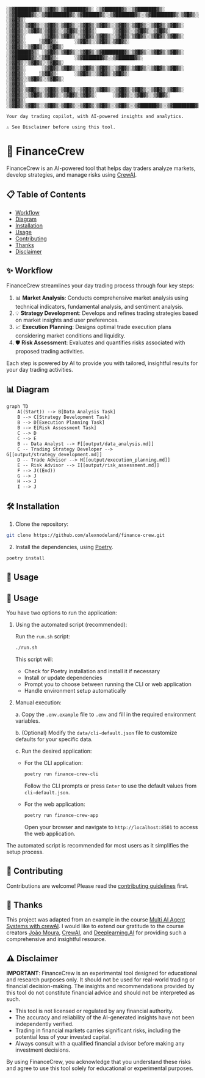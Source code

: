 ```
░▒▓████████▓▒░▒▓█▓▒░▒▓███████▓▒░ ░▒▓██████▓▒░░▒▓███████▓▒░ ░▒▓██████▓▒░░▒▓████████▓▒░▒▓██████▓▒░░▒▓███████▓▒░░▒▓████████▓▒░▒▓█▓▒░░▒▓█▓▒░░▒▓█▓▒░ 
░▒▓█▓▒░      ░▒▓█▓▒░▒▓█▓▒░░▒▓█▓▒░▒▓█▓▒░░▒▓█▓▒░▒▓█▓▒░░▒▓█▓▒░▒▓█▓▒░░▒▓█▓▒░▒▓█▓▒░     ░▒▓█▓▒░░▒▓█▓▒░▒▓█▓▒░░▒▓█▓▒░▒▓█▓▒░      ░▒▓█▓▒░░▒▓█▓▒░░▒▓█▓▒░ 
░▒▓█▓▒░      ░▒▓█▓▒░▒▓█▓▒░░▒▓█▓▒░▒▓█▓▒░░▒▓█▓▒░▒▓█▓▒░░▒▓█▓▒░▒▓█▓▒░      ░▒▓█▓▒░     ░▒▓█▓▒░      ░▒▓█▓▒░░▒▓█▓▒░▒▓█▓▒░      ░▒▓█▓▒░░▒▓█▓▒░░▒▓█▓▒░ 
░▒▓██████▓▒░ ░▒▓█▓▒░▒▓█▓▒░░▒▓█▓▒░▒▓████████▓▒░▒▓█▓▒░░▒▓█▓▒░▒▓█▓▒░      ░▒▓██████▓▒░░▒▓█▓▒░      ░▒▓███████▓▒░░▒▓██████▓▒░ ░▒▓█▓▒░░▒▓█▓▒░░▒▓█▓▒░ 
░▒▓█▓▒░      ░▒▓█▓▒░▒▓█▓▒░░▒▓█▓▒░▒▓█▓▒░░▒▓█▓▒░▒▓█▓▒░░▒▓█▓▒░▒▓█▓▒░      ░▒▓█▓▒░     ░▒▓█▓▒░      ░▒▓█▓▒░░▒▓█▓▒░▒▓█▓▒░      ░▒▓█▓▒░░▒▓█▓▒░░▒▓█▓▒░ 
░▒▓█▓▒░      ░▒▓█▓▒░▒▓█▓▒░░▒▓█▓▒░▒▓█▓▒░░▒▓█▓▒░▒▓█▓▒░░▒▓█▓▒░▒▓█▓▒░░▒▓█▓▒░▒▓█▓▒░     ░▒▓█▓▒░░▒▓█▓▒░▒▓█▓▒░░▒▓█▓▒░▒▓█▓▒░      ░▒▓█▓▒░░▒▓█▓▒░░▒▓█▓▒░ 
░▒▓█▓▒░      ░▒▓█▓▒░▒▓█▓▒░░▒▓█▓▒░▒▓█▓▒░░▒▓█▓▒░▒▓█▓▒░░▒▓█▓▒░░▒▓██████▓▒░░▒▓████████▓▒░▒▓██████▓▒░░▒▓█▓▒░░▒▓█▓▒░▒▓████████▓▒░░▒▓█████████████▓▒░ 

Your day trading copilot, with AI-powered insights and analytics.

⚠️ See Disclaimer before using this tool.
```

# 🚀 FinanceCrew

FinanceCrew is an AI-powered tool that helps day traders analyze markets, develop strategies, and manage risks using [CrewAI](https://github.com/joaomdmoura/crewAI).

## 📋 Table of Contents
- [Workflow](#-workflow)
- [Diagram](#-diagram)
- [Installation](#-installation)
- [Usage](#-usage)
- [Contributing](#-contributing)
- [Thanks](#-thanks)
- [Disclaimer](#-disclaimer)

## ✨ Workflow

FinanceCrew streamlines your day trading process through four key steps:

1. 📊 **Market Analysis**: Conducts comprehensive market analysis using technical indicators, fundamental analysis, and sentiment analysis.
2. 💡 **Strategy Development**: Develops and refines trading strategies based on market insights and user preferences.
3. 📈 **Execution Planning**: Designs optimal trade execution plans considering market conditions and liquidity.
4. 🛡️ **Risk Assessment**: Evaluates and quantifies risks associated with proposed trading activities.

Each step is powered by AI to provide you with tailored, insightful results for your day trading activities.

## 📊 Diagram

```mermaid
graph TD
    A((Start)) --> B[Data Analysis Task]
    B --> C[Strategy Development Task]
    B --> D[Execution Planning Task]
    B --> E[Risk Assessment Task]
    C --> D
    C --> E
    B -- Data Analyst --> F[[output/data_analysis.md]]
    C -- Trading Strategy Developer --> G[[output/strategy_development.md]]
    D -- Trade Advisor --> H[[output/execution_planning.md]]
    E -- Risk Advisor --> I[[output/risk_assessment.md]]
    F --> J((End))
    G --> J
    H --> J
    I --> J
```

## 🛠️ Installation

1. Clone the repository:

```sh
git clone https://github.com/alexnodeland/finance-crew.git
```

2. Install the dependencies, using [Poetry](https://python-poetry.org/).

```sh
poetry install
```

## 🚀 Usage

## 🚀 Usage

You have two options to run the application:

1. Using the automated script (recommended):

   Run the `run.sh` script:

    ```sh
    ./run.sh
    ```

   This script will:
   - Check for Poetry installation and install it if necessary
   - Install or update dependencies
   - Prompt you to choose between running the CLI or web application
   - Handle environment setup automatically

2. Manual execution:

   a. Copy the `.env.example` file to `.env` and fill in the required environment variables.

   b. (Optional) Modify the `data/cli-default.json` file to customize defaults for your specific data.

   c. Run the desired application:

   - For the CLI application:

        ```sh
        poetry run finance-crew-cli
        ```

     Follow the CLI prompts or press `Enter` to use the default values from `cli-default.json`.

   - For the web application:

        ```sh
        poetry run finance-crew-app
        ```

     Open your browser and navigate to `http://localhost:8501` to access the web application.
    
The automated script is recommended for most users as it simplifies the setup process.

## 🤝 Contributing

Contributions are welcome! Please read the [contributing guidelines](CONTRIBUTING.md) first.

## 🙏 Thanks

This project was adapted from an example in the course [Multi AI Agent Systems with crewAI](https://www.deeplearning.ai/short-courses/multi-ai-agent-systems-with-crewai/). I would like to extend our gratitude to the course creators [João Moura](https://github.com/joaomdmoura), [CrewAI](https://www.crewai.com/), and [Deeplearning.AI](https://www.deeplearning.ai/) for providing such a comprehensive and insightful resource.

## ⚠️ Disclaimer

**IMPORTANT**: FinanceCrew is an experimental tool designed for educational and research purposes only. It should not be used for real-world trading or financial decision-making. The insights and recommendations provided by this tool do not constitute financial advice and should not be interpreted as such.

- This tool is not licensed or regulated by any financial authority.
- The accuracy and reliability of the AI-generated insights have not been independently verified.
- Trading in financial markets carries significant risks, including the potential loss of your invested capital.
- Always consult with a qualified financial advisor before making any investment decisions.

By using FinanceCrew, you acknowledge that you understand these risks and agree to use this tool solely for educational or experimental purposes.